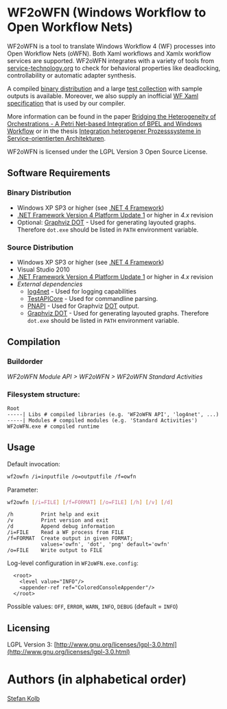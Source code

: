 # WF2oWFN (Windows Workflow to Open Workflow Nets)

WF2oWFN is a tool to translate Windows Workflow 4 (WF) processes into Open Workflow Nets (oWFN).
Both Xaml workflows and Xamlx workflow services are supported.
WF2oWFN integrates with a variety of tools from [service-technology.org](http://service-technology.org) to check for behavioral properties like deadlocking, controllability or automatic adapter synthesis. 

A compiled [binary distribution](https://github.com/uniba-dsg/wf2owfn/blob/master/wf2owfn-0.1.zip) and a large [test collection](https://github.com/uniba-dsg/wf2owfn/blob/master/compiler-testcases.zip) with sample outputs is available.
Moreover, we also supply an inofficial [WF Xaml specification](https://github.com/uniba-dsg/wf2owfn/blob/master/wf-xaml-vocabulary-specification.pdf) that is used by our compiler. 

More information can be found in the paper [Bridging the Heterogeneity of Orchestrations - A Petri Net-based Integration of BPEL and Windows Workflow](http://www.uni-bamberg.de/pi/bereich/forschung/publikationen/12-03-lenhard-wirtz-kolb/) or in the thesis [Integration heterogener Prozesssysteme in Service-orientierten Architekturen](https://github.com/uniba-dsg/wf2owfn/blob/master/integration-heterogener-prozessbasierter-systeme.pdf).

WF2oWFN is licensed under the LGPL Version 3 Open Source License.

## Software Requirements
### Binary Distribution
- Windows XP SP3 or higher (see [.NET 4 Framework](http://www.microsoft.com/en-us/download/details.aspx?id=17718))
- [.NET Framework Version 4 Platform Update 1](http://msdn.microsoft.com/en-us/library/hh290669) or higher in *4.x* revision
- Optional: [Graphviz DOT](http://www.graphviz.org/) - Used for generating layouted graphs. Therefore `dot.exe` should be listed in `PATH` environment variable. 
  
### Source Distribution
- Windows XP SP3 or higher (see [.NET 4 Framework](http://www.microsoft.com/en-us/download/details.aspx?id=17718))
- Visual Studio 2010
- [.NET Framework Version 4 Platform Update 1](http://msdn.microsoft.com/en-us/library/hh290669) or higher in *4.x* revision
- *External dependencies*
    - [log4net](http://csharp-source.net/open-source/logging/log4net) - Used for logging capabilities
    - [TestAPICore](http://testapi.codeplex.com/) - Used for commandline parsing. 
    - [PNAPI](http://download.gna.org/service-tech/pnapi/) - Used for Graphviz [DOT](http://www.graphviz.org/doc/info/lang.html) output.
    - [Graphviz DOT](http://www.graphviz.org/) - Used for generating layouted graphs. Therefore `dot.exe` should be listed in `PATH` environment variable. 

## Compilation

### Buildorder
*WF2oWFN Module API > WF2oWFN > WF2oWFN Standard Activities*

### Filesystem structure:

    Root
    -----| Libs # compiled libraries (e.g. 'WF2oWFN API', 'log4net', ...)
    -----| Modules # compiled modules (e.g. 'Standard Activities')
    WF2oWFN.exe # compiled runtime

## Usage

Default invocation:

```bash
wf2owfn /i=inputfile /o=outputfile /f=owfn
```

Parameter:

```bash
wf2owfn [/i=FILE] [/f=FORMAT] [/o=FILE] [/h] [/v] [/d]
```

    /h         Print help and exit
    /v         Print version and exit
    /d         Append debug information
    /i=FILE    Read a WF process from FILE
    /f=FORMAT  Create output in given FORMAT; 
               values='owfn', 'dot', 'png' default='owfn'
    /o=FILE    Write output to FILE

Log-level configuration in `WF2oWFN.exe.config`:

	  <root>
	    <level value="INFO"/>
	    <appender-ref ref="ColoredConsoleAppender"/>
	  </root>

Possible values:  `OFF`, `ERROR`, `WARN`, `INFO`, `DEBUG` (default = `INFO`)

## Licensing
LGPL Version 3: [http://www.gnu.org/licenses/lgpl-3.0.html](http://www.gnu.org/licenses/lgpl-3.0.html)

# Authors (in alphabetical order)

[Stefan Kolb](http://www.uni-bamberg.de/pi/team/kolb-stefan/)
